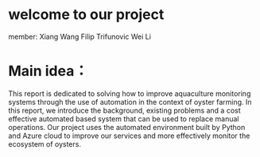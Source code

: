 # welcome to our project
member:
Xiang Wang 
Filip Trifunovic
Wei Li 
# Main idea：
This report is dedicated to solving how to improve aquaculture monitoring systems through the use of automation in the context of oyster farming. In this report, we introduce the background, existing problems and a cost effective automated based system that can be used to replace manual operations. 
Our project uses the automated environment built by Python and Azure cloud to improve our services and more effectively monitor the ecosystem of oysters.
